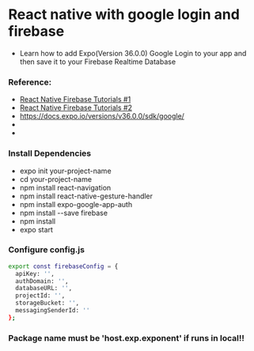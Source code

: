 # React native with google login and firebase 

- Learn how to add Expo(Version 36.0.0) Google Login to your app and then save it to your Firebase Realtime Database 

### Reference:
* [React Native Firebase Tutorials #1](https://www.youtube.com/watch?v=ZcaQJoXY-3Q&list=PLy9JCsy2u97nVN5GxrjC6rv9XfyxoDtB_)
* [React Native Firebase Tutorials #2](https://www.youtube.com/watch?v=GZKaVJEd4JU&list=PLy9JCsy2u97nVN5GxrjC6rv9XfyxoDtB_&index=2)
* https://docs.expo.io/versions/v36.0.0/sdk/google/
*
*

### Install Dependencies

* expo init your-project-name
* cd your-project-name
* npm install react-navigation
* npm install react-native-gesture-handler
* npm install expo-google-app-auth
* npm install --save firebase
* npm install
* expo start


### Configure config.js 
```sh
export const firebaseConfig = {
  apiKey: '',
  authDomain: '',
  databaseURL: '',
  projectId: '',
  storageBucket: '',
  messagingSenderId: ''
};
```

### Package name must be 'host.exp.exponent' if runs in local!!